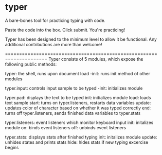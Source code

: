 typer
=====

A bare-bones tool for practicing typing with code.

Paste the code into the box. Click submit. You're practicing!

Typer has been designed to the minimum level to allow it be functional. Any additional contributions are more than welcome!

=====================================================================
Typer consists of 5 modules, which expose the following public methods:

typer: the shell, runs upon document load
-init: runs init method of other modules

typer.input: controls input sample to be typed
-init: initializes module

typer.pad: displays the text to be typed
  init: initializes module
  load: loads text sample
  start: turns on typer.listeners, restarts data variables
  update: updates color of character based on whether it was typed correctly
  end: turns off typer.listeners, sends finished data variables to typer.stats

typer.listeners: event listeners which monitor keyboard input
  init: initalizes module
  on: binds event listeners
  off: unbinds event listeners

typer.stats: displays stats after finished typing
  init: initalizes module
  update: unhides states and prints stats
  hide: hides stats if new typing excercise begins


